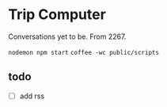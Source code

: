 # Trip Computer

Conversations yet to be. From 2267.

`nodemon npm start`
`coffee -wc public/scripts`

## todo

- [ ] add rss
